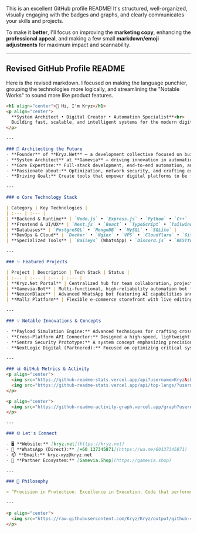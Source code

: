 This is an excellent GitHub profile README\! It's structured, well-organized, visually engaging with the badges and graphs, and clearly communicates your skills and projects.

To make it **better**, I'll focus on improving the **marketing copy**, enhancing the **professional appeal**, and making a few small **markdown/emoji adjustments** for maximum impact and scannability.

-----

## Revised GitHub Profile README

Here is the revised markdown. I focused on making the language punchier, grouping the technologies more logically, and streamlining the "Notable Works" to sound more like product features.

```markdown
<h1 align="center">👋 Hi, I'm Kryz</h1>
<p align="center">
  **System Architect • Digital Creator • Automation Specialist**<br>
  Building fast, scalable, and intelligent systems for the modern digital ecosystem.
</p>

---

### 🚀 Architecting the Future
- **Founder** of **Kryz.Net** — a development collective focused on building efficient, high-performance digital systems.
- **System Architect** at **Gamevia** — driving innovation in automation platforms with API, bot, and cloud integrations.
- **Core Expertise:** Full-stack development, end-to-end automation, and robust system architecture.
- **Passionate about:** Optimization, network security, and crafting exceptional user experiences.
- **Driving Goal:** Create tools that empower digital platforms to be faster, smarter, and more secure.

---

### ⚙️ Core Technology Stack

| Category | Key Technologies |
| :--- | :--- |
| **Backend & Runtime** | `Node.js` • `Express.js` • `Python` • `C++` |
| **Frontend & UI/UX** | `Next.js` • `React` • `TypeScript` • `TailwindCSS` |
| **Databases** | `PostgreSQL` • `MongoDB` • `MySQL` • `SQLite` |
| **DevOps & Cloud** | `Docker` • `Nginx` • `VPS` • `Cloudflare` • `GitHub Actions` |
| **Specialized Tools** | `Baileys` (WhatsApp) • `Discord.js` • `RESTful APIs` • `WebSocket` |

---

### ✨ Featured Projects

| Project | Description | Tech Stack | Status |
| :--- | :--- | :--- | :--- |
| **Kryz.Net Portal** | Centralized hub for team collaboration, projects, and digital integrations. | Next.js, Express, PostgreSQL | Active Development |
| **Gamevia-Bot** | Multi-functional, high-reliability automation bot for WhatsApp networks. | Node.js, Baileys | Production |
| **NexzonBlaze** | Advanced WhatsApp bot featuring AI capabilities and complex payload logic. | Node.js, Baileys | Feature Build |
| **Mallz Platform** | Flexible e-commerce storefront with live editing and granular admin controls. | HTML, CSS, JS, JSON | Deployment |

---

### 💡 Notable Innovations & Concepts

- **Payload Simulation Engine:** Advanced techniques for crafting cross-platform message simulations and integrity testing on Baileys.
- **Cross-Platform API Connector:** Designed a high-speed, lightweight suite for seamless backend-to-backend data linking.
- **Sentra Security Prototype:** A system concept emphasizing precision-based data protection and anomaly detection.
- **NextLogic Digital (Partnered):** Focused on optimizing critical system performance and ensuring high-availability reliability.

---

### 📊 GitHub Metrics & Activity
<p align="center">
  <img src="https://github-readme-stats.vercel.app/api?username=Kryz&show_icons=true&theme=tokyonight&hide_border=true" height="165" alt="Kryz GitHub Stats">
  <img src="https://github-readme-stats.vercel.app/api/top-langs/?username=Kryz&layout=compact&theme=tokyonight&hide_border=true" height="165" alt="Kryz Top Languages">
</p>

<p align="center">
  <img src="https://github-readme-activity-graph.vercel.app/graph?username=Kryz&theme=tokyo-night&hide_border=true" alt="Kryz Activity Graph">
</p>

---

### 🌐 Let's Connect

- 🖥️ **Website:** [kryz.net](https://kryz.net)
- 💬 **WhatsApp (Direct):** [+60 137345871](https://wa.me/60137345871)
- 📫 **Email:** kryz-xyz@kryz.net
- 🤝 **Partner Ecosystem:** [Gamevia.Shop](https://gamevia.shop)

---

### 💬 Philosophy

> “Precision in Protection. Excellence in Execution. Code that performs.”

---

<p align="center">
  <img src="https://raw.githubusercontent.com/Kryz/Kryz/output/github-contribution-grid-snake.svg" alt="snake animation">
</p>
```
